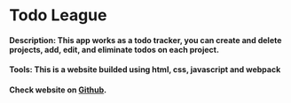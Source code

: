 # Todo League

#### Description: This app works as a todo tracker, you can create and delete projects, add, edit, and eliminate todos on each project. 
#### Tools: This is a website builded using html, css, javascript and webpack

#### Check website on [Github](https://ayosef16.github.io/todo-list/).
